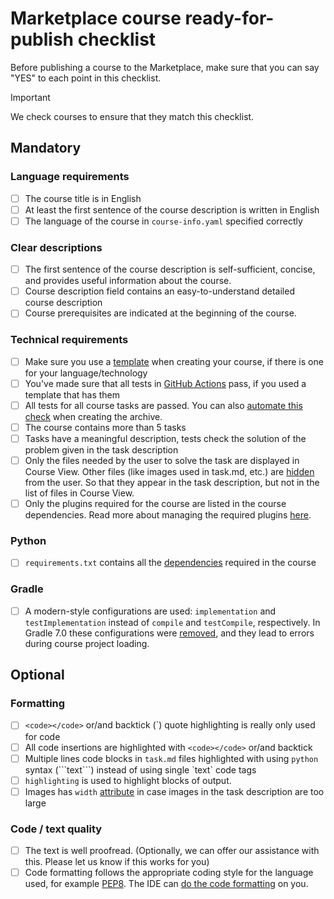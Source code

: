 # Marketplace course ready-for-publish checklist
Before publishing a course to the Marketplace, make sure that you can say "YES" to each point in this checklist.  
> [!IMPORTANT]
> We check courses to ensure that they match this checklist.

## Mandatory
### Language requirements
-[ ] The course title is in English
-[ ] At least the first sentence of the course description is written in English
-[ ] The language of the course in `course-info.yaml` specified correctly

### Clear descriptions
-[ ] The first sentence of the course description is self-sufficient, concise, and provides useful information about the course.
-[ ] Course description field contains an easy-to-understand detailed course description
-[ ] Course prerequisites are indicated at the beginning of the course.

### Technical requirements
-[ ] Make sure you use a [template](https://github.com/jetbrains-academy#templates) when creating your course, if there is one for your language/technology
-[ ] You've made sure that all tests in [GitHub Actions](https://docs.github.com/en/actions/quickstart#viewing-your-workflow-results) pass, if you used a template that has them
-[ ] All tests for all course tasks are passed. You can also [automate this check](https://blog.jetbrains.com/education/2022/10/27/edutools-plugin-2022-10-available/#🆕%C2%A0automatic-task-checking-for-new-courses) when creating the archive.
-[ ] The course contains more than 5 tasks
-[ ] Tasks have a meaningful description, tests check the solution of the problem given in the task description 
-[ ] Only the files needed by the user to solve the task are displayed in Course View. Other files (like images used in task.md, etc.) are [hidden](https://plugins.jetbrains.com/plugin/10081-jetbrains-academy/docs/educator-start-guide.html#create_course) from the user. So that they appear in the task description, but not in the list of files in Course View.
-[ ] Only the plugins required for the course are listed in the course dependencies. Read more about managing the required plugins [here](https://www.jetbrains.com/help/idea/managing-plugins.html#required-plugins).

### Python
-[ ] `requirements.txt` contains all the [dependencies](https://www.jetbrains.com/help/pycharm/managing-dependencies.html) required in the course

### Gradle
-[ ] A modern-style configurations are used: `implementation` and `testImplementation` instead of `compile` and `testCompile`, respectively. In Gradle 7.0 these configurations were [removed](https://docs.gradle.org/current/userguide/upgrading_version_6.html#sec:configuration_removal), and they lead to errors during course project loading.

## Optional
### Formatting
-[ ] `<code></code>` or/and backtick (&#96;) quote highlighting is really only used for code
-[ ] All code insertions are highlighted with `<code></code>` or/and backtick
-[ ] Multiple lines code blocks in `task.md` files highlighted with using `python` syntax (&#96;&#96;&#96;text&#96;&#96;&#96;) instead of using single &#96;text&#96; code tags
-[ ] `highlighting` is used to highlight blocks of output.
-[ ] Images has `width` [attribute](https://www.w3schools.com/tags/att_width.asp) in case images in the task description are too large

### Code / text quality
-[ ] The text is well proofread. (Optionally, we can offer our assistance with this. Please let us know if this works for you)
-[ ] Code formatting follows the appropriate coding style for the language used, for example [PEP8](https://peps.python.org/pep-0008/). The IDE can [do the code formatting](https://www.jetbrains.com/help/pycharm/reformat-and-rearrange-code.html) on you.
